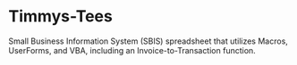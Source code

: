 # Timmys-Tees
Small Business Information System (SBIS) spreadsheet that utilizes Macros, UserForms, and VBA,  including an Invoice-to-Transaction function.

